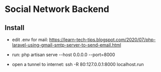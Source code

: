 # Social Network Backend

## Install

- edit .env for mail: <https://learn-tech-tips.blogspot.com/2020/07/php-laravel-using-gmail-smtp-server-to-send-email.html>

- run: php artisan serve --host 0.0.0.0 --port=8000
- open a tunnel to internet: ssh -R 80:127.0.0.1:8000 localhost.run
